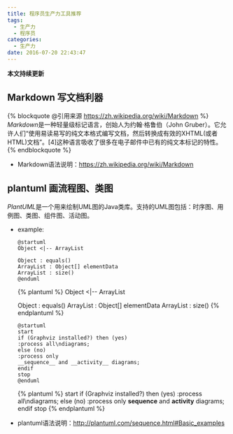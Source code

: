 ```yaml
---
title: 程序员生产力工具推荐
tags:
  - 生产力
  - 程序员
categories:
  - 生产力
date: 2016-07-20 22:43:47
---
```


**本文持续更新**

## Markdown 写文档利器
{% blockquote @引用来源 https://zh.wikipedia.org/wiki/Markdown %}
*Markdown*是一种轻量级标记语言，创始人为约翰·格鲁伯（John Gruber）。它允许人们“使用易读易写的纯文本格式编写文档，然后转换成有效的XHTML(或者HTML)文档”。[4]这种语言吸收了很多在电子邮件中已有的纯文本标记的特性。
{% endblockquote %}
<!-- more -->
- Markdown语法说明：https://zh.wikipedia.org/wiki/Markdown

## plantuml 画流程图、类图
*PlantUML*是一个用来绘制UML图的Java类库。支持的UML图包括：时序图、用例图、类图、组件图、活动图。
- example:
  ```plantuml
  @startuml
  Object <|-- ArrayList

  Object : equals()
  ArrayList : Object[] elementData
  ArrayList : size()
  @enduml
    ```
  {% plantuml %}
  Object <|-- ArrayList

  Object : equals()
  ArrayList : Object[] elementData
  ArrayList : size()
  {% endplantuml %}
  ```plantuml
  @startuml
  start
  if (Graphviz installed?) then (yes)
  :process all\ndiagrams;
  else (no)
  :process only
  __sequence__ and __activity__ diagrams;
  endif
  stop
  @enduml
  ```
  {% plantuml %}
  start
  if (Graphviz installed?) then (yes)
  :process all\ndiagrams;
  else (no)
  :process only
  __sequence__ and __activity__ diagrams;
  endif
  stop
  {% endplantuml %}

- plantuml语法说明：http://plantuml.com/sequence.html#Basic_examples